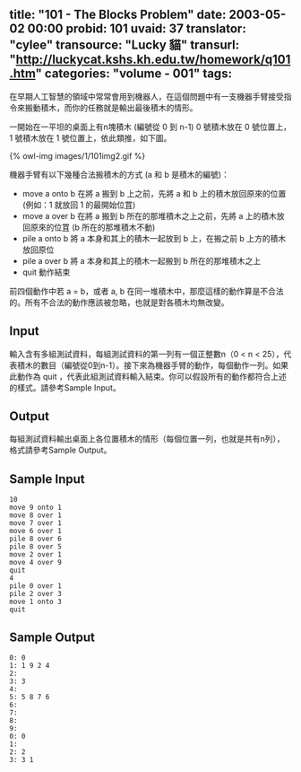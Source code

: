 title: "101 - The Blocks Problem"
date: 2003-05-02 00:00
probid: 101
uvaid: 37
translator: "cylee"
transource: "Lucky 貓"
transurl: "http://luckycat.kshs.kh.edu.tw/homework/q101.htm"
categories: "volume - 001"
tags:
---

在早期人工智慧的領域中常常會用到機器人，在這個問題中有一支機器手臂接受指令來搬動積木，而你的任務就是輸出最後積木的情形。

一開始在一平坦的桌面上有n塊積木 (編號從 0 到 n-1) 0 號積木放在 0 號位置上，1 號積木放在 1 號位置上，依此類推，如下圖。

{% owl-img images/1/101img2.gif %}

機器手臂有以下幾種合法搬積木的方式 (a 和 b 是積木的編號)：

- move a onto b
在將 a 搬到 b 上之前，先將 a 和 b 上的積木放回原來的位置 (例如：1 就放回 1 的最開始位罝)
- move a over b
在將 a 搬到 b 所在的那堆積木之上之前，先將 a 上的積木放回原來的位罝 (b 所在的那堆積木不動)
- pile a onto b
將 a 本身和其上的積木一起放到 b 上，在搬之前 b 上方的積木放回原位
- pile a over b
將 a 本身和其上的積木一起搬到 b 所在的那堆積木之上
- quit
動作結束

前四個動作中若 a = b，或者 a, b 在同一堆積木中，那麼這樣的動作算是不合法的。所有不合法的動作應該被忽略，也就是對各積木均無改變。

<!-- more -->

## Input ##

輸入含有多組測試資料，每組測試資料的第一列有一個正整數n（0 < n < 25），代表積木的數目（編號從0到n-1）。接下來為機器手臂的動作，每個動作一列。如果此動作為 quit ，代表此組測試資料輸入結束。你可以假設所有的動作都符合上述的樣式。請參考Sample Input。

## Output ##

每組測試資料輸出桌面上各位置積木的情形（每個位置一列，也就是共有n列），格式請參考Sample Output。

## Sample Input ##

	10
	move 9 onto 1
	move 8 over 1
	move 7 over 1
	move 6 over 1
	pile 8 over 6
	pile 8 over 5
	move 2 over 1
	move 4 over 9
	quit
	4
	pile 0 over 1
	pile 2 over 3
	move 1 onto 3
	quit

## Sample Output ##

	0: 0
	1: 1 9 2 4
	2:
	3: 3
	4:
	5: 5 8 7 6
	6:
	7:
	8:
	9:
	0: 0
	1:
	2: 2
	3: 3 1
